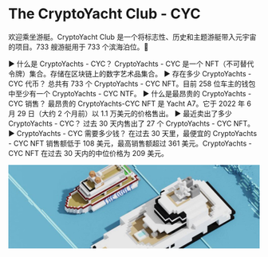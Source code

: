 # The CryptoYacht Club - CYC

欢迎乘坐游艇。CryptoYacht Club 是一个将标志性、历史和主题游艇带入元宇宙的项目。733 艘游艇用于 733 个滨海泊位。🌊

▶ 什么是 CryptoYachts - CYC？
CryptoYachts - CYC 是一个 NFT（不可替代令牌）集合。存储在区块链上的数字艺术品集合。
▶ 存在多少 CryptoYachts - CYC 代币？
总共有 733 个 CryptoYachts - CYC NFT。目前 258 位车主的钱包中至少有一个 CryptoYachts - CYC NTF。
▶ 什么是最昂贵的 CryptoYachts - CYC 销售？
最昂贵的 CryptoYachts-CYC NFT 是 Yacht A7。它于 2022 年 6 月 29 日（大约 2 个月前）以 1.1 万美元的价格售出。
▶ 最近卖出了多少 CryptoYachts - CYC？
过去 30 天内售出了 27 个 CryptoYachts - CYC NFT。
▶ CryptoYachts - CYC 需要多少钱？
在过去 30 天里，最便宜的 CryptoYachts - CYC NFT 销售额低于 108 美元，最高销售额超过 361 美元。CryptoYachts - CYC NFT 在过去 30 天内的中位价格为 209 美元。

![nft](1500x500.jpg)
